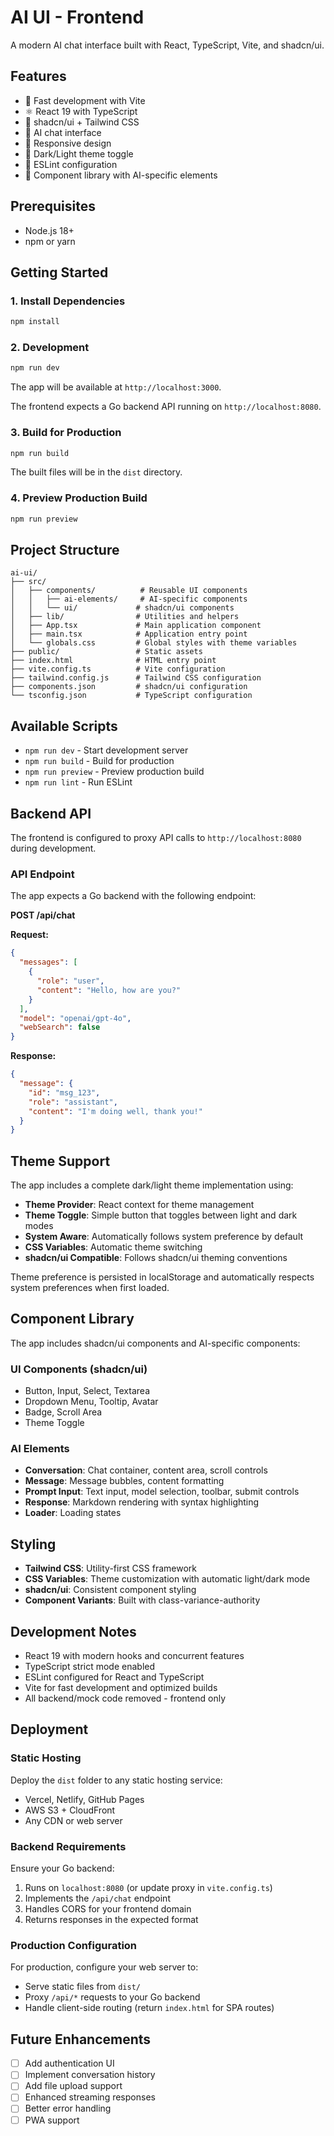 # AI UI - Frontend

A modern AI chat interface built with React, TypeScript, Vite, and shadcn/ui.

## Features

- 🚀 Fast development with Vite
- ⚛️ React 19 with TypeScript
- 🎨 shadcn/ui + Tailwind CSS
- 🤖 AI chat interface
- 📱 Responsive design
- 🌙 Dark/Light theme toggle
- 🔧 ESLint configuration
- 🎯 Component library with AI-specific elements

## Prerequisites

- Node.js 18+ 
- npm or yarn

## Getting Started

### 1. Install Dependencies

```bash
npm install
```

### 2. Development

```bash
npm run dev
```

The app will be available at `http://localhost:3000`. 

The frontend expects a Go backend API running on `http://localhost:8080`.

### 3. Build for Production

```bash
npm run build
```

The built files will be in the `dist` directory.

### 4. Preview Production Build

```bash
npm run preview
```

## Project Structure

```
ai-ui/
├── src/
│   ├── components/          # Reusable UI components
│   │   ├── ai-elements/     # AI-specific components
│   │   └── ui/             # shadcn/ui components
│   ├── lib/                # Utilities and helpers
│   ├── App.tsx             # Main application component
│   ├── main.tsx            # Application entry point
│   └── globals.css         # Global styles with theme variables
├── public/                 # Static assets
├── index.html              # HTML entry point
├── vite.config.ts          # Vite configuration
├── tailwind.config.js      # Tailwind CSS configuration
├── components.json         # shadcn/ui configuration
└── tsconfig.json           # TypeScript configuration
```

## Available Scripts

- `npm run dev` - Start development server
- `npm run build` - Build for production
- `npm run preview` - Preview production build
- `npm run lint` - Run ESLint

## Backend API

The frontend is configured to proxy API calls to `http://localhost:8080` during development. 

### API Endpoint

The app expects a Go backend with the following endpoint:

**POST /api/chat**

**Request:**
```json
{
  "messages": [
    {
      "role": "user",
      "content": "Hello, how are you?"
    }
  ],
  "model": "openai/gpt-4o",
  "webSearch": false
}
```

**Response:**
```json
{
  "message": {
    "id": "msg_123",
    "role": "assistant",
    "content": "I'm doing well, thank you!"
  }
}
```

## Theme Support

The app includes a complete dark/light theme implementation using:

- **Theme Provider**: React context for theme management
- **Theme Toggle**: Simple button that toggles between light and dark modes
- **System Aware**: Automatically follows system preference by default
- **CSS Variables**: Automatic theme switching
- **shadcn/ui Compatible**: Follows shadcn/ui theming conventions

Theme preference is persisted in localStorage and automatically respects system preferences when first loaded.

## Component Library

The app includes shadcn/ui components and AI-specific components:

### UI Components (shadcn/ui)
- Button, Input, Select, Textarea
- Dropdown Menu, Tooltip, Avatar
- Badge, Scroll Area
- Theme Toggle

### AI Elements
- **Conversation**: Chat container, content area, scroll controls
- **Message**: Message bubbles, content formatting
- **Prompt Input**: Text input, model selection, toolbar, submit controls
- **Response**: Markdown rendering with syntax highlighting
- **Loader**: Loading states

## Styling

- **Tailwind CSS**: Utility-first CSS framework
- **CSS Variables**: Theme customization with automatic light/dark mode
- **shadcn/ui**: Consistent component styling
- **Component Variants**: Built with class-variance-authority

## Development Notes

- React 19 with modern hooks and concurrent features
- TypeScript strict mode enabled
- ESLint configured for React and TypeScript
- Vite for fast development and optimized builds
- All backend/mock code removed - frontend only

## Deployment

### Static Hosting
Deploy the `dist` folder to any static hosting service:
- Vercel, Netlify, GitHub Pages
- AWS S3 + CloudFront
- Any CDN or web server

### Backend Requirements
Ensure your Go backend:
1. Runs on `localhost:8080` (or update proxy in `vite.config.ts`)
2. Implements the `/api/chat` endpoint
3. Handles CORS for your frontend domain
4. Returns responses in the expected format

### Production Configuration
For production, configure your web server to:
- Serve static files from `dist/`
- Proxy `/api/*` requests to your Go backend
- Handle client-side routing (return `index.html` for SPA routes)

## Future Enhancements

- [ ] Add authentication UI
- [ ] Implement conversation history
- [ ] Add file upload support
- [ ] Enhanced streaming responses
- [ ] Better error handling
- [ ] PWA support